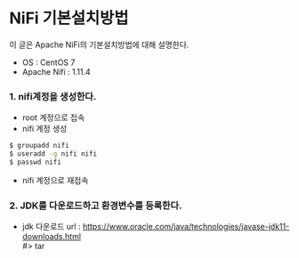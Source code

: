 # NiFi 기본설치방법
이 글은 Apache NiFi의 기본설치방법에 대해 설명한다. <br/>
- OS : CentOS 7
- Apache Nifi : 1.11.4

### 1. nifi계정을 생성한다.
- root 계정으로 접속 <br/>
- nifi 계정 생성 <br/>
```bash
$ groupadd nifi 
$ useradd -g nifi nifi
$ passwd nifi
```
- nifi 계정으로 재접속

### 2. JDK를 다운로드하고 환경변수를 등록한다.
- jdk 다운로드 url : https://www.oracle.com/java/technologies/javase-jdk11-downloads.html <br/>
#> tar
